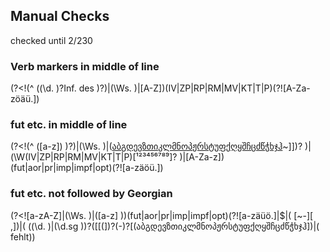 ## Manual Checks

checked until 2/230

### Verb markers in middle of line

(?<!(^  ((\d\. )?Inf\. des )?)|(\Ws\. )|[A-Z])(IV|ZP|RP|RM|MV|KT|T|P)(?![A-Za-zöäü.])

### fut etc. in middle of line

(?<!(^  ([a-z]\) )?)|(\Ws\. )|([აბგდევზთიკლმნოპჟრსტუფქღყშჩცძწჭხჯჰ]([)~\]])? )|(\W(IV|ZP|RP|RM|MV|KT|T|P)[¹²³⁴⁵⁶⁷⁸⁹]? )|[A-Za-z])(fut|aor|pr|imp|impf|opt)(?![a-zäöü.])

### fut etc. not followed by Georgian

(?<![a-zA-Z]|(\Ws\. )|([a-z] ))(fut|aor|pr|imp|impf|opt)(?![a-zäüö.]|$|( [~-][ ,])|( ((\d\. )|(\d\.sg ))?([\[(])?(-)?[(აბგდევზთიკლმნოპჟრსტუფქღყშჩცძწჭხჯჰ])|( fehlt))